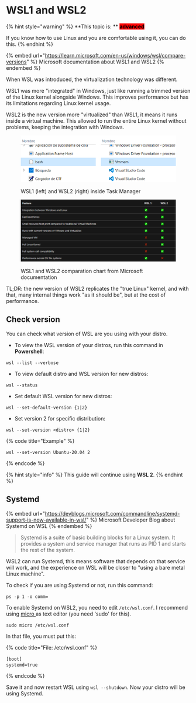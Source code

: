 # WSL1 and WSL2

{% hint style="warning" %}
**This topic is: ** <mark style="background-color:red;">**advanced**</mark>&#x20;

If you know how to use Linux and you are comfortable using it, you can do this.
{% endhint %}

{% embed url="https://learn.microsoft.com/en-us/windows/wsl/compare-versions" %}
Microsoft documentation about WSL1 and WSL2
{% endembed %}

When WSL was introduced, the virtualization technology was different.

WSL1 was more "integrated" in Windows, just like running a trimmed version of the Linux kernel alongside Windows. This improves performance but has its limitations regarding Linux kernel usage.

WSL2 is the new version more "virtualized" than WSL1, it means it runs inside a virtual machine. This allowed to run the entire Linux kernel without problems, keeping the integration with Windows.

<figure><img src="../../.gitbook/assets/wsl_comp.png" alt=""><figcaption><p>WSL1 (left) and WSL2 (right) inside Task Manager</p></figcaption></figure>

<figure><img src="../../.gitbook/assets/wsl_chart.png" alt=""><figcaption><p>WSL1 and WSL2 comparation chart from Microsoft documentation</p></figcaption></figure>

TL;DR: the new version of WSL2 replicates the "true Linux" kernel, and with that, many internal things work "as it should be", but at the cost of performance.

## Check version

You can check what version of WSL are you using with your distro.

* To view the WSL version of your distros, run this command in **Powershell**:

```
wsl --list --verbose
```

* To view default distro and WSL version for new distros:

```
wsl --status
```

* Set default WSL version for new distros:

```
wsl --set-default-version {1|2}
```

* Set version 2 for specific distribution:

```
wsl --set-version <distro> {1|2}
```

{% code title="Example" %}
```
wsl --set-version Ubuntu-20.04 2
```
{% endcode %}

{% hint style="info" %}
This guide will continue using **WSL 2**.
{% endhint %}

## Systemd

{% embed url="https://devblogs.microsoft.com/commandline/systemd-support-is-now-available-in-wsl/" %}
Microsoft Developer Blog about Systemd on WSL
{% endembed %}

> Systemd is a suite of basic building blocks for a Linux system. It provides a system and service manager that runs as PID 1 and starts the rest of the system.

WSL2 can run Systemd, this means software that depends on that service will work, and the experience on WSL will be closer to "using a bare metal Linux machine".

To check if you are using Systemd or not, run this command:

```
ps -p 1 -o comm=
```

To enable Systemd on WSL2, you need to edit `/etc/wsl.conf`. I recommend using [micro ](https://micro-editor.github.io/)as text editor (you need 'sudo' for this).

```
sudo micro /etc/wsl.conf
```

In that file, you must put this:

{% code title="File: /etc/wsl.conf" %}
```
[boot]
systemd=true
```
{% endcode %}

Save it and now restart WSL using `wsl --shutdown`. Now your distro will be using Systemd.
